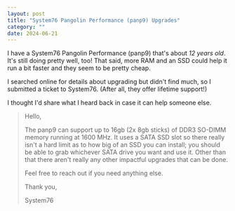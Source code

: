 ```yaml
---
layout: post
title: "System76 Pangolin Performance (panp9) Upgrades"
category: ""
date: 2024-06-21
---
```


I have a System76 Pangolin Performance (panp9) that's about _12 years old_.  It's still doing pretty well, too!  That said, more RAM and an SSD could help it run a bit faster and they seem to be pretty cheap.

I searched online for details about upgrading but didn't find much, so I submitted a ticket to System76.  (After all, they offer lifetime support!)

I thought I'd share what I heard back in case it can help someone else.

> Hello,
>  
> The panp9 can support up to 16gb (2x 8gb sticks) of DDR3 SO-DIMM memory running at 1600 MHz. It uses a SATA SSD slot so there really isn't a hard limit as to how big of an SSD you can install; you should be able to grab whichever SATA drive you want and use it. Other than that there aren't really any other impactful upgrades that can be done.
>  
> Feel free to reach out if you need anything else.
>  
> Thank you,
>
> System76
